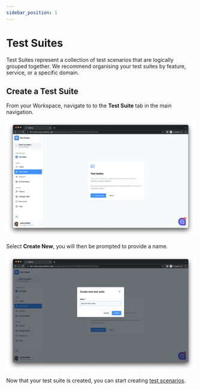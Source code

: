 ```yaml
---
sidebar_position: 1
---
```


# Test Suites

Test Suites represent a collection of test scenarios that are logically grouped together. We recommend organising your test suites by feature, service, or a specific domain.

## Create a Test Suite

From your Workspace, navigate to to the **Test Suite** tab in the main navigation.

![](<../../assets/image (9).png>)

Select **Create New**, you will then be prompted to provide a name.&#x20;

![](<../../assets/image (2) (1) (1).png>)

Now that your test suite is created, you can start creating [test scenarios](test-scenarios).
